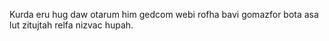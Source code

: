Kurda eru hug daw otarum him gedcom webi rofha bavi gomazfor bota asa lut zitujtah relfa nizvac hupah.
